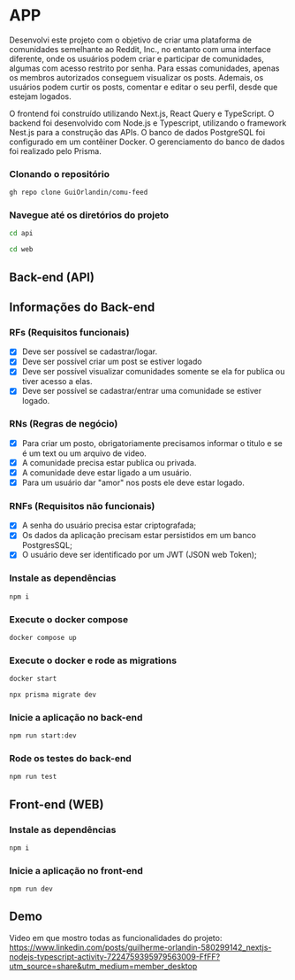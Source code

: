 # APP

Desenvolvi este projeto com o objetivo de criar uma plataforma de comunidades semelhante ao Reddit, Inc., no entanto com uma interface diferente, onde os usuários podem criar e participar de comunidades, algumas com acesso restrito por senha. Para essas comunidades, apenas os membros autorizados conseguem visualizar os posts. Ademais, os usuários podem curtir os posts, comentar e editar o seu perfil, desde que estejam logados.

O frontend foi construído utilizando Next.js, React Query e TypeScript. O backend foi desenvolvido com Node.js e Typescript, utilizando o framework Nest.js para a construção das APIs. O banco de dados PostgreSQL foi configurado em um contêiner Docker. O gerenciamento do banco de dados foi realizado pelo Prisma.

### Clonando o repositório

```sh
gh repo clone GuiOrlandin/comu-feed
```

### Navegue até os diretórios do projeto

```sh
cd api
```

```sh
cd web
```

## Back-end (API)

## Informações do Back-end 

### RFs (Requisitos funcionais)

- [X] Deve ser possível se cadastrar/logar.
- [X] Deve ser possível criar um post se estiver logado
- [X] Deve ser possível visualizar comunidades somente se ela for publica ou tiver acesso a elas.
- [X] Deve ser possível se cadastrar/entrar uma comunidade se estiver logado.

### RNs (Regras de negócio)

- [X] Para criar um posto, obrigatoriamente precisamos informar o titulo e se é um text ou um arquivo de video.
- [X] A comunidade precisa estar publica ou privada.
- [X] A comunidade deve estar ligado a um usuário.
- [X] Para um usuário dar "amor" nos posts ele deve estar logado.

### RNFs (Requisitos não funcionais)

- [X] A senha do usuário precisa estar criptografada;
- [X] Os dados da aplicação precisam estar persistidos em um banco PostgresSQL;
- [X] O usuário deve ser identificado por um JWT (JSON web Token);

### Instale as dependências

```sh
npm i
```

### Execute o docker compose

```sh
docker compose up
```

### Execute o docker e rode as migrations

```sh
docker start
```

```sh
npx prisma migrate dev

```

### Inicie a aplicação no back-end

```sh
npm run start:dev
```

### Rode os testes do back-end

```sh
npm run test
```

## Front-end (WEB)

### Instale as dependências

```sh
npm i
```

### Inicie a aplicação no front-end

```sh
npm run dev
```

## Demo

Video em que mostro todas as funcionalidades do projeto: https://www.linkedin.com/posts/guilherme-orlandin-580299142_nextjs-nodejs-typescript-activity-7224759395979563009-FfFF?utm_source=share&utm_medium=member_desktop
